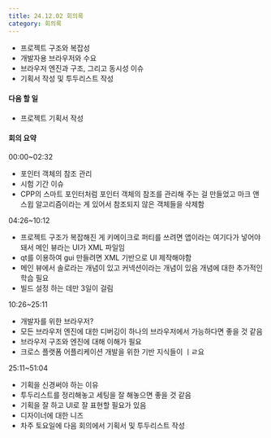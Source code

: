 ```yaml
---
title: 24.12.02 회의록
category: 회의록
---
```


- 프로젝트 구조와 복잡성
- 개발자용 브라우저와 수요
- 브라우저 엔진과 구조, 그리고 동시성 이슈
- 기획서 작성 및 투두리스트 작성

<!-- more -->

#### 다음 할 일

- 프로젝트 기획서 작성

#### 회의 요약

00:00~02:32

- 포인터 객체의 참조 관리
- 시험 기간 이슈
- CPP의 스마트 포인터처럼 포인터 객체의 참조를 관리해 주는 걸 만들었고 마크 앤 스윕 알고리즘이라는 게 있어서 참조되지 않은 객체들을 삭제함

04:26~10:12

- 프로젝트 구조가 복잡해진 게 키메이크로 퍼티를 쓰려면 앱이라는 여기다가 넣어야 돼서 메인 뷰라는 UI가 XML 파일임
- qt를 이용하여 gui 만들려면 XML 기반으로 UI 제작해야함
- 메인 뷰에서 솔로라는 개념이 있고 커넥션이라는 개념이 있음
  개념에 대한 추가적인 학습 필요
- 빌드 설정 하는 데만 3일이 걸림

10:26~25:11

- 개발자를 위한 브라우저?
- 모든 브라우저 엔진에 대한 디버깅이 하나의 브라우저에서 가능하다면 좋을 것 같음
- 브라우저 구조와 엔진에 대해 이해가 필요
- 크로스 플랫폼 어플리케이션 개발을 위한 기반 지식들이 ㅣㄹ요

25:11~51:04

- 기획을 신경써야 하는 이유
- 투두리스트를 정리해놓고 세팅을 잘 해놓으면 좋을 것 같음
- 기획을 잘 하고 UI로 잘 표현할 필요가 있음
- 디자이너에 대한 니즈
- 차주 토요일에 다음 회의에서 기획서 및 투두리스트 작성

